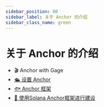 ```yaml
---
sidebar_position: 80
sidebar_label: 关于 Anchor 的介绍
sidebar_class_name: green
---
```


# 关于 Anchor 的介绍

-  🎬 Anchor with Gage
- [🛳 设置 Anchor](./setting-up-anchor/README.md)
- [🐟 Anchor 框架](./the-anchor-framework/README.md)
- [🧱 使用Solana Anchor框架进行建设](./build-with-solana-frameworks/README.md)
